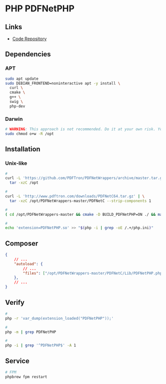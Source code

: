 # PHP PDFNetPHP

## Links

- [Code Repository](https://github.com/PDFTron/PDFNetWrappers/tree/master/PDFNetPHP)

## Dependencies

### APT

```sh
sudo apt update
sudo DEBIAN_FRONTEND=noninteractive apt -y install \
  curl \
  cmake \
  g++ \
  swig \
  php-dev
```

### Darwin

```sh
# WARNING: This approach is not recommended. Do it at your own risk. You have been warned.
sudo chmod o+w -R /opt
```

## Installation

### Unix-like

```sh
#
curl -L 'https://github.com/PDFTron/PDFNetWrappers/archive/master.tar.gz' | \
  tar -xzC /opt

#
curl -L 'http://www.pdftron.com/downloads/PDFNetC64.tar.gz' | \
  tar -xzC /opt/PDFNetWrappers-master/PDFNetC --strip-components 1

#
( cd /opt/PDFNetWrappers-master && cmake -D BUILD_PDFNetPHP=ON ./ && make && make install )

#
echo 'extension=PDFNetPHP.so' >> "$(php -i | grep -oE /.+/php.ini)"
```

## Composer

```json
{
    // ...
    "autoload": {
        // ...
        "files": ["/opt/PDFNetWrappers-master/PDFNetC/Lib/PDFNetPHP.php"]
    },
    // ...
}
```

## Verify

```sh
#
php -r 'var_dump(extension_loaded("PDFNetPHP"));'

#
php -m | grep PDFNetPHP

#
php -i | grep '^PDFNetPHP$' -A 1
```

## Service

```sh
# FPM
phpbrew fpm restart
```

